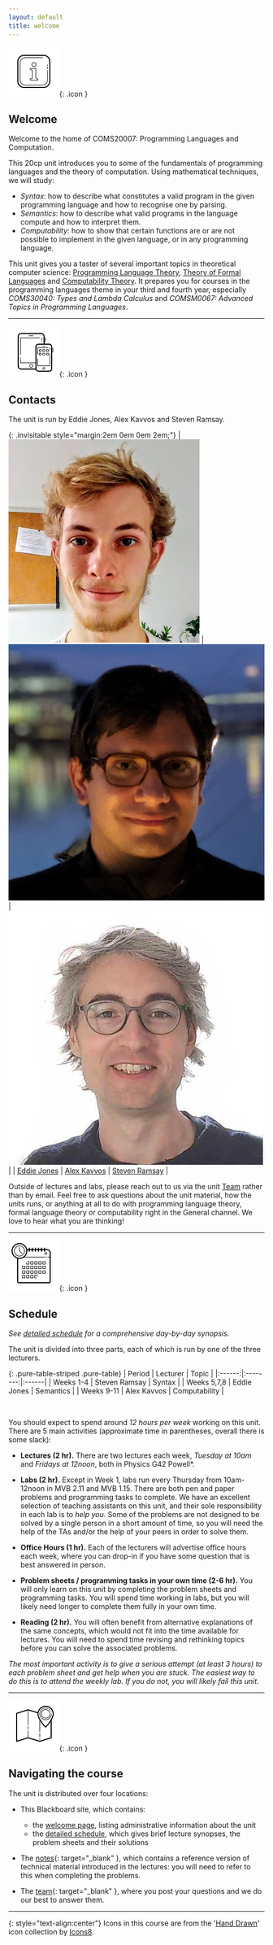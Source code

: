 ```yaml
---
layout: default
title: welcome
---
```


![i icon](assets/icons8-info-100.png){: .icon }
## Welcome

Welcome to the home of COMS20007: Programming Languages and Computation.  

This 20cp unit introduces you to some of the fundamentals of programming languages and the theory of computation.  Using mathematical techniques, we will study:
  * *Syntax*: how to describe what constitutes a valid program in the given programming language and how to recognise one by parsing.
  * *Semantics*: how to describe what valid programs in the language compute and how to interpret them.
  * *Computability*: how to show that certain functions are or are not possible to implement in the given language, or in any programming language. 

This unit gives you a taster of several important topics in theoretical computer science: [Programming Language Theory](https://en.wikipedia.org/wiki/Programming_language_theory), [Theory of Formal Languages](https://en.wikipedia.org/wiki/Formal_language) and [Computability Theory](https://en.wikipedia.org/wiki/Computability_theory). It prepares you for courses in the programming languages theme in your third and fourth year, especially *COMS30040: Types and Lambda Calculus* and *COMSM0067: Advanced Topics in Programming Languages*.

* * *

![contacts](assets/icons8-smartphone-tablet-100.png){: .icon }
## Contacts

The unit is run by Eddie Jones, Alex Kavvos and Steven Ramsay.

{: .invisitable style="margin:2em 0em 0em 2em;"}
|![Eddie](assets/Eddie.png) |![Alex](assets/Alex.jpg) |![Steven](assets/wbc.jpg)  |
| [Eddie Jones][1] | [Alex Kavvos][2] | [Steven Ramsay][3] |

[1]: https://ec-jones.github.io/
[2]: https://www.lambdabetaeta.eu
[3]: https://sjrsay.github.io

Outside of lectures and labs, please reach out to us via the unit [Team](https://teams.microsoft.com/l/channel/19%3AlnaU_NroshtKCKPoeLz_6Bs1Gdw2aoICitpIqA8C_yc1%40thread.tacv2/General?groupId=622f88b0-18f3-47c4-9c13-9b5707ece47b&tenantId=b2e47f30-cd7d-4a4e-a5da-b18cf1a4151b) rather than by email.  Feel free to ask questions about the unit material, how the units runs, or anything at all to do with programming language theory, formal language theory or computability right in the General channel.  We love to hear what you are thinking!


* * *

![schedule](assets/icons8-schedule-100.png){: .icon }
## Schedule

*See [detailed schedule](schedule.html) for a comprehensive day-by-day synopsis.*

The unit is divided into three parts, each of which is run by one of the three lecturers.

{: .pure-table-striped .pure-table}
| Period | Lecturer | Topic |
|:------:|:--------:|:------| 
| Weeks 1-4    | Steven Ramsay | Syntax        |
| Weeks 5,7,8  | Eddie Jones   | Semantics     |
| Weeks 9-11   | Alex Kavvos   | Computability |

<br/>

You should expect to spend around *12 hours per week* working on this unit.  There are 5 main activities (approximate time in parentheses, overall there is some slack):

  * __Lectures (2 hr).__ There are two lectures each week, *Tuesday at 10am* and *Fridays at 12noon*, both in Physics G42 Powell*. 

  * __Labs (2 hr).__  Except in Week 1, labs run every Thursday from 10am-12noon in MVB 2.11 and MVB 1.15.  There are both pen and paper problems and programming tasks to complete.  We have an excellent selection of teaching assistants on this unit, and their sole responsibility in each lab is to *help you*.  Some of the problems are not designed to be solved by a single person in a short amount of time, so you will need the help of the TAs and/or the help of your peers in order to solve them. 

  * __Office Hours (1 hr).__ Each of the lecturers will advertise office hours each week, where you can drop-in if you have some question that is best answered in person.

  * __Problem sheets / programming tasks in your own time (2-6 hr).__ You will only learn on this unit by completing the problem sheets and programming tasks.  You will spend time working in labs, but you will likely need longer to complete them fully in your own time.

  <!-- * __Office hours (<1 hr).__ Each week there will be office hours with the lecturer, either online or in their office in MVB.  These will be irregular and advertised separately in each week. -->

  * __Reading (2 hr).__  You will often benefit from alternative explanations of the same concepts, which would not fit into the time available for lectures.  You will need to spend time revising and rethinking topics before you can solve the associated problems.

*The most important activity is to give a serious attempt (at least 3 hours) to each problem sheet and get help when you are stuck. The easiest way to do this is to attend the weekly lab.  If you do not, you will likely fail this unit.*

* * *

![map and marker](assets/icons8-map-marker-100.png){: .icon }
## Navigating the course

The unit is distributed over four locations:

* This Blackboard site, which contains:
    - the [welcome page](welcome.html), listing administrative information about the unit
    - the [detailed schedule](schedule.html), which gives brief lecture synopses, the problem sheets and their solutions

* The [notes][rf]{: target="_blank" }, which contains a reference version of technical material introduced in the lectures: you will need to refer to this when completing the problems.  

* The [team][te]{: target="_blank" }, where you post your questions and we do our best to answer them.

[rf]: https://uob-coms20007.github.io/reference/
[lc]: https://github.com/uob-coms20007/labcode
[te]: https://teams.microsoft.com/l/channel/19%3AlnaU_NroshtKCKPoeLz_6Bs1Gdw2aoICitpIqA8C_yc1%40thread.tacv2/General?groupId=622f88b0-18f3-47c4-9c13-9b5707ece47b&tenantId=b2e47f30-cd7d-4a4e-a5da-b18cf1a4151b

* * *



{: style="text-align:center"}
Icons in this course are from the '[Hand Drawn](https://icons8.com/icons/carbon-copy)' icon collection by [Icons8](https://icons8.com/).